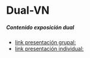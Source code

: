 # Dual-VN
<h5>Contenido exposición dual</h5>

* [link presentación grupal:](https://www.canva.com/design/DAGGIKTiroI/vpGaLUvZN2D_AKYS-OogVw/view?utm_content=DAGGIKTiroI&utm_campaign=designshare&utm_medium=link&utm_source=editor)
* [link presentación individual:](https://www.canva.com/design/DAGGWj962PU/Mj-7wXvty3IS91X_HrwXpQ/view?utm_content=DAGGWj962PU&utm_campaign=designshare&utm_medium=link&utm_source=editor)
